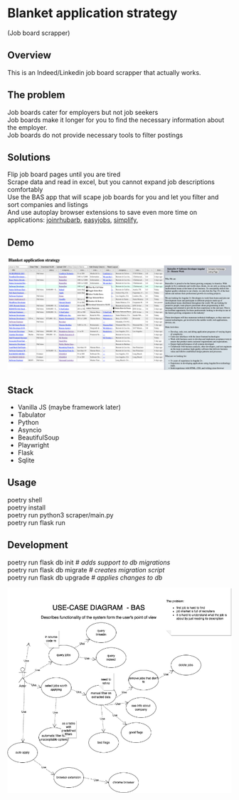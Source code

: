 # Blanket application strategy 
(Job board scrapper)

## Overview

This is an Indeed/Linkedin job board scrapper that actually works.

## The problem

Job boards cater for employers but not job seekers  
Job boards make it longer for you to find the necessary information about the employer.  
Job boards do not provide necessary tools to filter postings

## Solutions

Flip job board pages until you are tired  
Scrape data and read in excel, but you cannot expand job descriptions comfortably  
Use the BAS app that will scape job boards for you and let you filter and sort companies and listings  
And use autoplay browser extensions to save even more time on applications:
[joinrhubarb](www.joinrhubarb.com),
[easyjobs](www.easyjobs.so),
[simplify](www.simplify.jobs),

## Demo

![Current version demo](Screenshot-2022-08-03.png)

## Stack

- Vanilla JS (maybe framework later)
- Tabulator
- Python
- Asyncio
- BeautifulSoup
- Playwright
- Flask
- Sqlite

## Usage

poetry shell  
poetry install   
poetry run python3 scraper/main.py  
poetry run flask run

## Development

poetry run flask db init  _# adds support to db migrations_  
poetry run flask db migrate _# creates migration script_  
poetry run flask db upgrade _# applies changes to db_

![Use case diagram](diagrams/Diagram-USE-CASE.png)


